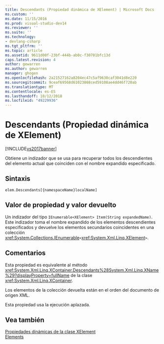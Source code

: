 ```yaml
---
title: Descendants (Propiedad dinámica de XElement) | Microsoft Docs
ms.custom: ''
ms.date: 11/15/2016
ms.prod: visual-studio-dev14
ms.reviewer: ''
ms.suite: ''
ms.technology:
- devlang-csharp
ms.tgt_pltfrm: ''
ms.topic: article
ms.assetid: 9611d00f-23bf-444b-ab0c-f30701bfc13d
caps.latest.revision: 4
author: gewarren
ms.author: gewarren
manager: ghogen
ms.openlocfilehash: 2a21527162a8204ec47c5af9630caf3041d8e220
ms.sourcegitcommit: 9ceaf69568d61023868ced59108ae4dd46f720ab
ms.translationtype: MT
ms.contentlocale: es-ES
ms.lasthandoff: 10/12/2018
ms.locfileid: "49229936"
---
```

# <a name="descendants-xelement-dynamic-property"></a>Descendants (Propiedad dinámica de XElement)
[!INCLUDE[vs2017banner](../includes/vs2017banner.md)]

Obtiene un indizador que se usa para recuperar todos los descendientes del elemento actual que coinciden con el nombre expandido especificado.  
  
## <a name="syntax"></a>Sintaxis  
  
```  
elem.Descendants[{namespaceName}localName]  
```  
  
## <a name="property-valuereturn-value"></a>Valor de propiedad y valor devuelto  
 Un indizador del tipo `IEnumerable<XElement> Item(String expandedName)`. Este indizador toma el nombre expandido de los elementos descendientes especificados y devuelve los elementos secundarios coincidentes en una colección <xref:System.Collections.IEnumerable>`<`<xref:System.Xml.Linq.XElement>`>`.  
  
## <a name="remarks"></a>Comentarios  
 Esta propiedad es equivalente al método <xref:System.Xml.Linq.XContainer.Descendants%28System.Xml.Linq.XName%29?displayProperty=fullName> de la clase <xref:System.Xml.Linq.XContainer>.  
  
 Los elementos de la colección devuelta están en el orden del documento de origen XML.  
  
 Esta propiedad usa la ejecución aplazada.  
  
## <a name="see-also"></a>Vea también  
 [Propiedades dinámicas de la clase XElement](../designers/xelement-class-dynamic-properties.md)   
 [Elements](../designers/elements-xelement-dynamic-property.md)



